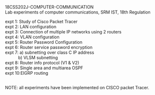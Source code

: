 18CSS202J-COMPUTER-COMMUNICATION <br>
Lab experiments of computer communications, SRM IST, 18th Regulation <br>

expt 1: Study of Cisco Packet Tracer <br>
expt 2: LAN configuration <br>
expt 3: Connection of multiple IP networks using 2 routers <br>
expt 4: VLAN configuration <br>
expt 5: Router Password Configuration <br>
expt 6: Router service password encryption <br>
expt 7: a) subnetting over class C IP address <br>&nbsp;&nbsp;&nbsp;&nbsp;&nbsp;&nbsp;&nbsp;&nbsp;&nbsp;&nbsp;
        b) VLSM subnetting <br>
expt 8: Router info protocol (V1 & V2) <br>
expt 9: Single area and multiarea OSPF <br>
expt 10:EIGRP routing <br><br>

NOTE: all experiments have been implemented on CISCO packet Tracer.
